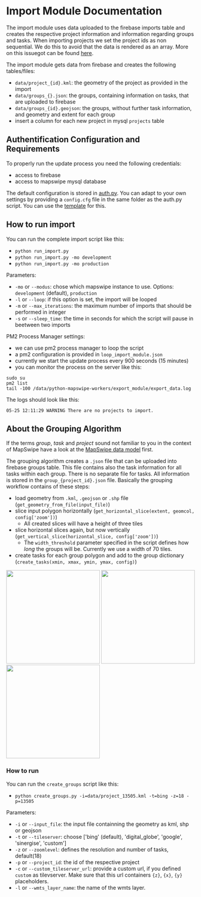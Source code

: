 # Import Module Documentation
The import module uses data uploaded to the firebase imports table and creates the respective project information and information regarding groups and tasks. When importing projects we set the project ids as non sequential. We do this to avoid that the data is rendered as an array. More on this issuegot can be found [here](https://www.firebase.com/docs/ios/guide/understanding-data.html#section-arrays-in-firebase).

The import module gets data from firebase and creates the following tables/files:
* `data/project_{id}.kml`: the geometry of the project as provided in the import
* `data/groups_{}.json`: the groups, containing information on tasks, that are uploaded to firebase
* `data/groups_{id}.geojson`: the groups, without further task information, and geometry and extent for each group
* insert a column for each new project in mysql `projects` table

## Authentification Configuration and Requirements
To properly run the update process you need the following credentials:
* access to firebase
* access to mapswipe mysql database

The default configuration is stored in [auth.py](../cfg/auth.py). You can adapt to your own settings by providing a `config.cfg` file in the same folder as the auth.py script. You can use the [template](../cfg/your_config_file.cfg) for this.

## How to run import
You can run the complete import script like this:
* `python run_import.py`
* `python run_import.py -mo development`
* `python run_import.py -mo production`

Parameters:
* `-mo` or `--modus`: chose which mapswipe instance to use. Options: `development` (default), `production`
* `-l` or `--loop`: if this option is set, the import will be looped
* `-m` or `--max_iterations`: the maximum number of imports that should be performed in integer
* `-s` or `--sleep_time`: the time in seconds for which the script will pause in beetween two imports

PM2 Process Manager settings:
* we can use pm2 process manager to loop the script
* a pm2 configuration is provided in `loop_import_module.json`
* currently we start the update process every 900 seconds (15 minutes)
* you can monitor the process on the server like this:
```
sudo su
pm2 list
tail -100 /data/python-mapswipe-workers/export_module/export_data.log
```

The logs should look like this:
```
05-25 12:11:29 WARNING There are no projects to import.
```

## About the Grouping Algorithm
If the terms *group*, *task* and *project* sound not familiar to you in the context of MapSwipe have a look at the [MapSwipe data model](../mapswipe_data_model.md) first.

The grouping algorithm creates a `.json` file that can be uploaded into firebase groups table. This file contains also the task information for all tasks within each group. There is no separate file for tasks. All information is stored in the `group_{project_id}.json` file. Basically the grouping workflow contains of these steps:
* load geometry from `.kml`, `.geojson` or `.shp` file (`get_geometry_from_file(input_file)`)
* slice input polygon horizontally (`get_horizontal_slice(extent, geomcol, config['zoom'])`)
    * All created slices will have a height of three tiles
* slice horizontal slices again, but now vertically (`get_vertical_slice(horizontal_slice, config['zoom'])`)
    * The `width_threshold` parameter specified in the script defines how *long* the groups will be. Currently we use a width of 70 tiles.
* create tasks for each group polygon and add to the group dictionary (`create_tasks(xmin, xmax, ymin, ymax, config)`)

<img src="../img/project.png" width="250px"> <img src="../img/horizontally_sliced_groups.png" width="250px"> <img src="../img/vertically_sliced_groups.png" width="250px">

### How to run
You can run the `create_groups` script like this:
* `python create_groups.py -i=data/project_13505.kml -t=bing -z=18 -p=13505`

Parameters:
* `-i` or `--input_file`: the input file containning the geometry as kml, shp or geojson
* `-t` or `--tileserver`: choose ['bing' (default), 'digital_globe', 'google', 'sinergise', 'custom']
* `-z` or `--zoomlevel`: defines the resolution and number of tasks, default(18)
* `-p` or `--project_id`: the id of the respective project
* `-c` or `--custom_tileserver_url`: provide a custom url, if you defined `custom` as tilevserver. Make sure that this url containers `{z}`, `{x}`, `{y}` placeholders.
* `-l` or `--wmts_layer_name`: the name of the wmts layer.


